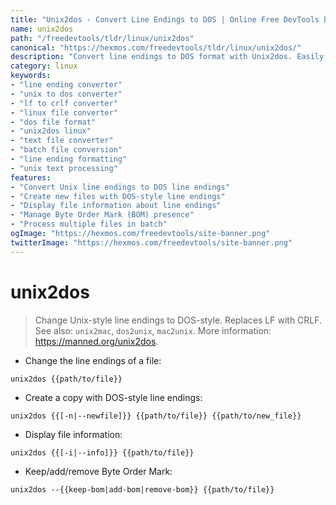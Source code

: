 ```yaml
---
title: "Unix2dos - Convert Line Endings to DOS | Online Free DevTools by Hexmos"
name: unix2dos
path: "/freedevtools/tldr/linux/unix2dos"
canonical: "https://hexmos.com/freedevtools/tldr/linux/unix2dos/"
description: "Convert line endings to DOS format with Unix2dos. Easily change LF to CRLF on Linux files. Free online tool, no registration required."
category: linux
keywords:
- "line ending converter"
- "unix to dos converter"
- "lf to crlf converter"
- "linux file converter"
- "dos file format"
- "unix2dos linux"
- "text file converter"
- "batch file conversion"
- "line ending formatting"
- "unix text processing"
features:
- "Convert Unix line endings to DOS line endings"
- "Create new files with DOS-style line endings"
- "Display file information about line endings"
- "Manage Byte Order Mark (BOM) presence"
- "Process multiple files in batch"
ogImage: "https://hexmos.com/freedevtools/site-banner.png"
twitterImage: "https://hexmos.com/freedevtools/site-banner.png"
---
```


# unix2dos

> Change Unix-style line endings to DOS-style.
> Replaces LF with CRLF.
> See also: `unix2mac`, `dos2unix`, `mac2unix`.
> More information: <https://manned.org/unix2dos>.

- Change the line endings of a file:

`unix2dos {{path/to/file}}`

- Create a copy with DOS-style line endings:

`unix2dos {{[-n|--newfile]}} {{path/to/file}} {{path/to/new_file}}`

- Display file information:

`unix2dos {{[-i|--info]}} {{path/to/file}}`

- Keep/add/remove Byte Order Mark:

`unix2dos --{{keep-bom|add-bom|remove-bom}} {{path/to/file}}`
